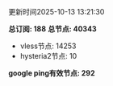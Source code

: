 更新时间2025-10-13 13:21:30

**总订阅: 188**
**总节点: 40343**
- vless节点: 14253
- hysteria2节点: 10

**google ping有效节点: 292**

